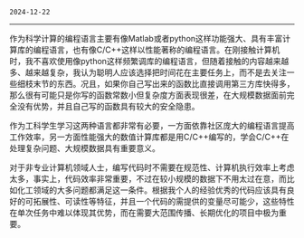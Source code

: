 
`2024-12-22`

---

作为科学计算的编程语言主要有像Matlab或者python这样功能强大、具有丰富计算库的编程语言，也有像C/C++这样以性能著称的编程语言。在刚接触计算机时，我不喜欢使用像python这样频繁调库的编程语言，但随着接触的内容越来越多、越来越复杂，我认为聪明人应该选择把时间花在主要任务上，而不是去关注一些细枝末节的东西。况且，如果你自己写出来的函数比直接调用第三方库快得多，那么很有可能只是你写的函数常数小但复杂度方面表现很差，在大规模数据面前完全没有优势，并且自己写的函数具有较大的安全隐患。

作为工科学生学习这两种语言都非常有必要，一方面依靠社区庞大的编程语言提高工作效率，另一方面性能强大的数值计算库都是用C/C+\+编写的，学会C/C+\+在处理复杂问题、大规模数据具有重要意义。

对于非专业计算机领域人士，编写代码时不需要在规范性、计算机执行效率上考虑太多，事实上，代码效率非常重要，不过在较小规模的数据下不用太过在意，而比如化工领域的大多问题都满足这一条件。根据我个人的经验优秀的代码应该具有良好的可拓展性、可读性等特征，并且一个代码的需提供的变量尽可能少，这些特性在单次任务中难以体现其优势，而在需要大范围传播、长期优化的项目中极为重要。
